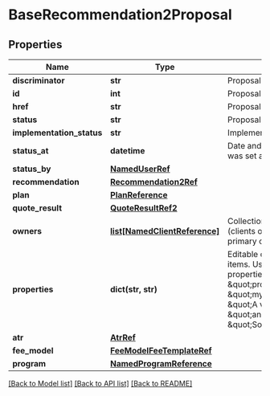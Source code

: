 # BaseRecommendation2Proposal

## Properties
Name | Type | Description | Notes
------------ | ------------- | ------------- | -------------
**discriminator** | **str** | Proposal discriminator value. | 
**id** | **int** | Proposal unique identifier. | [optional] 
**href** | **str** | Proposal hypermedia link. | [optional] 
**status** | **str** | Proposal status. | [optional] 
**implementation_status** | **str** | Implementation status. | [optional] 
**status_at** | **datetime** | Date and time the proposal status was set at. | [optional] 
**status_by** | [**NamedUserRef**](NamedUserRef.md) |  | [optional] 
**recommendation** | [**Recommendation2Ref**](Recommendation2Ref.md) |  | 
**plan** | [**PlanReference**](PlanReference.md) |  | [optional] 
**quote_result** | [**QuoteResultRef2**](QuoteResultRef2.md) |  | [optional] 
**owners** | [**list[NamedClientReference]**](NamedClientReference.md) | Collection of proposal owners (clients only). Owner at index 0 is the primary owner. | 
**properties** | **dict(str, str)** | Editable on POST, PUT.  Limited to 10 items.  Use this to set custom properties for a proposal e.g.      \&quot;properties\&quot;: {         \&quot;myCustomProperty\&quot;: \&quot;A value\&quot;,         \&quot;anotherCustomProperty\&quot;: \&quot;Some other value\&quot;      } | [optional] 
**atr** | [**AtrRef**](AtrRef.md) |  | [optional] 
**fee_model** | [**FeeModelFeeTemplateRef**](FeeModelFeeTemplateRef.md) |  | [optional] 
**program** | [**NamedProgramReference**](NamedProgramReference.md) |  | [optional] 

[[Back to Model list]](../README.md#documentation-for-models) [[Back to API list]](../README.md#documentation-for-api-endpoints) [[Back to README]](../README.md)

